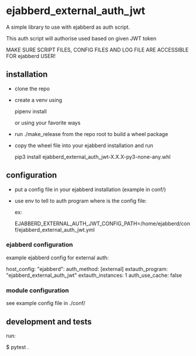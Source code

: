 # ejabberd_external_auth_jwt

A simple library to use with ejabberd as auth script.

This auth script will authorise used based on given JWT token

MAKE SURE SCRIPT FILES, CONFIG FILES AND LOG FILE ARE ACCESSIBLE FOR ejabberd USER!

## installation

* clone the repo

* create a venv using

  pipenv install

  or using your favorite ways

* run ./make_release from the repo root to build a wheel package

* copy the wheel file into your ejabberd installation and run

  pip3 install ejabberd_external_auth_jwt-X.X.X-py3-none-any.whl

## configuration

* put a config file in your ejabberd installation (example in conf/)
* use env to tell to auth program where is the config file:

  ex:

    EJABBERD_EXTERNAL_AUTH_JWT_CONFIG_PATH=/home/ejabberd/conf/ejabberd_external_auth_jwt.yml

### ejabberd configuration

  example ejabberd config for external auth:

  host_config:
  "ejabberd":
    auth_method: [external]
    extauth_program: "ejabberd_external_auth_jwt"
    extauth_instances: 1
    auth_use_cache: false

### module configuration

 see example config file in ./conf/

## development and tests

 run:

 $ pytest .
